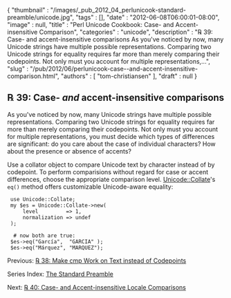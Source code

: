 {
   "thumbnail" : "/images/_pub_2012_04_perlunicook-standard-preamble/unicode.jpg",
   "tags" : [],
   "date" : "2012-06-08T06:00:01-08:00",
   "image" : null,
   "title" : "Perl Unicode Cookbook: Case- and Accent-insensitive Comparison",
   "categories" : "unicode",
   "description" : "℞ 39: Case- and accent-insensitive comparisons As you've noticed by now, many Unicode strings have multiple possible representations. Comparing two Unicode strings for equality requires far more than merely comparing their codepoints. Not only must you account for multiple representations,...",
   "slug" : "/pub/2012/06/perlunicook-case--and-accent-insensitive-comparison.html",
   "authors" : [
      "tom-christiansen"
   ],
   "draft" : null
}



℞ 39: Case- *and* accent-insensitive comparisons
------------------------------------------------

As you've noticed by now, many Unicode strings have multiple possible representations. Comparing two Unicode strings for equality requires far more than merely comparing their codepoints. Not only must you account for multiple representations, you must decide which types of differences are significant: do you care about the case of individual characters? How about the presence or absence of accents?

Use a collator object to compare Unicode text by character instead of by codepoint. To perform comparisions without regard for case or accent differences, choose the appropriate comparison level. [Unicode::Collate](https://metacpan.org/pod/Unicode::Collate)'s `eq()` method offers customizable Unicode-aware equality:

     use Unicode::Collate;
     my $es = Unicode::Collate->new(
         level         => 1,
         normalization => undef
     );

      # now both are true:
     $es->eq("García",  "GARCIA" );
     $es->eq("Márquez", "MARQUEZ");

Previous: [℞ 38: Make cmp Work on Text instead of Codepoints](/pub/2012/06/perlunicook-make-cmp-work-on-text-instead-of-codepoints.html)

Series Index: [The Standard Preamble](/pub/2012/04/perlunicook-standard-preamble.html)

Next: [℞ 40: Case- and Accent-insensitive Locale Comparisons](/pub/2012/06/perlunicook-case--and-accent-insensitive-locale-comparison.html)
